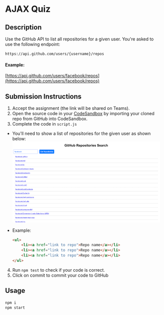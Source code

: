 # AJAX Quiz

## Description

Use the GitHub API to list all repositories for a given user. You're asked to use the following endpoint:
```
https://api.github.com/users/{username}/repos
```

#### Example:
[https://api.github.com/users/facebook/repos](https://api.github.com/users/facebook/repos)

## Submission Instructions
1. Accept the assignment (the link will be shared on Teams).
2. Open the source code in your [CodeSandbox](https://codesandbox.io) by importing your cloned repo from GitHub into CodeSandbox.
3. Complete the code in `script.js`
 - You'll need to show a list of repositories for the given user as shown below:
   ![](./AJAX-Quiz.png)

 - Example:
    ```html
    <ul>
        <li><a href="link to repo">Repo name</a></li>
        <li><a href="link to repo">Repo name</a></li>
        <li><a href="link to repo">Repo name</a></li>
    </ul>
    ```

4. Run `npm test` to check if your code is correct.
4. Click on commit to commit your code to GitHub


## Usage

```shell
npm i
npm start
```




